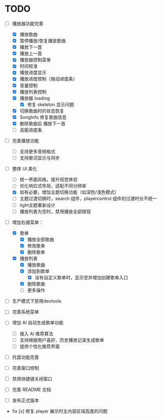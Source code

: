 # TODO

- [ ] 播放器功能完善
  - [x] 播放歌曲
  - [x] 暂停播放/恢复播放歌曲
  - [x] 播放下一首
  - [x] 播放上一首
  - [x] 播放器控制菜单
  - [x] 时间校准
  - [x] 播放进度显示
  - [x] 播放进度控制（拖动进度条）
  - [x] 音量控制
  - [x] 播放列表控制
  - [x] 播放器 loading
    - [x] 修复 skeleton 显示问题
  - [x] 切换歌曲时的状态恢复
  - [x] SongInfo 修复歌曲信息
  - [x] 删除歌曲后 播放下一首
  - [ ] 高能进度条

- [ ] 完善播放功能
  - [ ] 支持更多音频格式
  - [ ] 支持歌词显示与同步

- [ ] 整体 UI 美化
  - [ ] 统一界面风格，提升视觉体验
  - [ ] 优化响应式布局，适配不同分辨率
  - [x] 如有必要，增加主题切换功能（如深色/浅色模式）
  - [ ] 主题过渡切换时，search 组件，playercontrol 组件的过渡时长不统一
  - [ ] light主题重新设计
  - [ ] 播放列表为空时，禁用播放全部按钮

- [ ] 增加右键菜单：
  - [x] 歌单
    - [x] 播放全部歌曲
    - [x] 修改歌单
    - [x] 删除歌单
  - [x] 播放列表
    - [x] 播放歌曲
    - [x] 添加到歌单
      - [x] 没有自定义歌单时，显示空并增加创建歌单入口
    - [x] 删除歌曲
    - [ ] 更多操作 

- [ ] 生产模式下禁用devtools
- [ ] 完善系统菜单

- [ ] 增加 AI 自动生成歌单功能
  - [ ] 接入 AI 推荐算法
  - [ ] 支持根据用户喜好、历史播放记录生成歌单
  - [ ] 提供个性化推荐界面

- [ ] 托盘功能完善
- [ ] 完善窗口控制
- [ ] 禁用快捷键关闭窗口
- [ ] 完善 README 文档
- [ ] 发布正式版本

- fix
  [x] 修复 player 展示时主内容区域高度的问题
